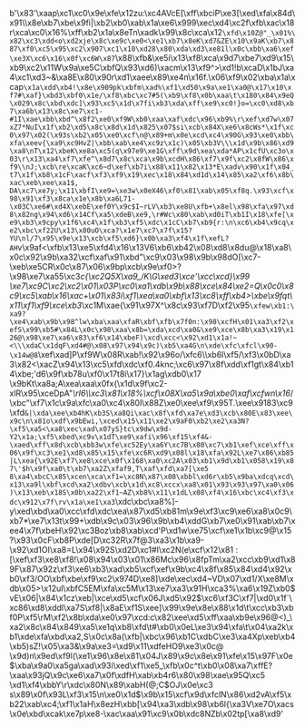 b'\x83\'\xaap\xc1\xc0\x9e\xfe\x12zu:\xc4AVcE[\xff\xbciP\xe3[\xed\xfa\x84d\x91\\\x8e\xb7\xbe\x9fi|\xb2\xb0\xab\x1a\xe6\x999\xec\xd4\xc2f\xfb\xac\x18r\xca\xc0\x16%\xff\xb2\x1a\x8eTn\xadk\x99\x8c\xca\x12`\xfd\x10Z@"_\x01%\x82\xc3\xdd<o\xd2xje\x8c\xe9c\xe0<\xe1\xb7\x8eK\xd7&ZE\x10\x9aK\xb7\x887\xf0\xc5\x95\xc2\x907\xc1\x10\xd28\x80\xda\xd3\xe81l\x0c\xbb\xa6\xef\xe3X\xc6\x16\x0f\xc6W\x87`\x88\xfb&\xe5i\x13\xf8\xca\x9d7\xbe7\xd9\x15\xb9\xc2\x11W\x9a\xe5C\xbfQ\x93\xd6)\xacm\x13\xf9^>\xd1!b\xcaD\x1bJ\xa4\xc1\xd3~&\xa8E\x80\x90r\xd1\xaee\x89\xe4n\x16f.\x06\xf9\x02\xba\x1a\xcap`\x1a\xdd\xb4!\x8e\x909pk\xbfm\xad%\xf1\xd50\x9a\xe1\xa0@\x17\x10\xf7#\xaf}\xbd3\xbf0\x1e/\xf8\xbc\xc7#5(\xb9\xf8\x0b\xaa\t\x180\x84\x9eQ\x029\x8c\xbd\xdc]\x93\xc5\x1d\x7fi\xb3\xda\xff\xe9\xc0!}o=\xc0\xd8\xb7\xa6b\x13\x8c\xe7\xc1-#1I\xae\xbb\xbd^\x8f2\xe0\xf9W\xb0\xaa\xaf\xdc\x96\xb9%\r\xef\xd7w\x07xZ7*NuI\x1f\xb2\xd5\x8c\x8d\x1d\x825\x07$si\xcb\x84X\xe6\x8cWs*\x1f\xc0\x97\x02(\x93s\xb2\x05\xe0\xcf\n@\x89+m\x0e\xcd\xc4\x90G\x93\xe0\xbb\xfa\xeev{\xa9\xc9HvZ|\xbb\xab\xe4\xc9z\x1c)\x05\xb3V\\\x1d\x9b\x86\xd9\xa8\nT\x12\xbeK\xe8a\xc5(q\x97e9\xe1G\xff\x9d\xea\xda*AP\x1cfU\xc3o\x03\r\x13\xa4\xf7\xfe^\x8d7\x8c\xca\x9b\xcdH\x86\xf7\x9f\xc2\x8fW\x86\xf9\\nJ;\xcb\re\xcaK\xc6~d\xef\xb7i\x88\x11\x82\x13*E\xadv\x90\x1f\x04_t7\x1f\xb8\x1cF\xacf\xf3\xf9\x19\xec\x18\x84\xd1d\x14\x85\xa2\xf6\x8b\xac\xeb\xee\xa1$, DA\xc7\xe7y;\x11\xbfI\xe9=\xe3w\x0eX46\xf0\x81\xab\x05\xf8q.\x93\xcf\x98\x91\xf3\x8ca\x1e\x8b\xa6L71-\x03C\xe6#\xd4X\xebE\xef0Y\x9c$I~rLV\xb3\xe8U\xfb+\x8el\x98\xfa\x97\xd8\x82ng\x94\xd6\x14Cf\xa5\xdeB\xe9,\r#Wc\x80\xab\xd0iT\xb1I\x18\xfe[\xe9\xb3\x9cpy\x1f6\xc4\x1f\xb3\xf5\xdc\x1cC\xb7\xb9{r:\n\xc6\xb4\x9cq\xe2\xbc\xf22U\x13\x80uO\xca?\x1e7\xc7\x7f\x15?YU\nl/7\x95\x9e\x13\xcb\xf5\xd6}\x0b\xa3\xf4\x1f\xefL?AH`v\x9af<\xfb\x13\xe5\xfd4\x16\x13V6\xb6\xb42\x08\xd8\x8du@\x18\xa8\x0c\x92\x9b\xa32\xcf\xaf\x91\xbd"\xc9\x03\x98\x9b\x98dO[\xc7-\xeb\xe5CR\x0c\x87\x06\x9bp\xcb\x9e\xf0>? \x98\xe7\xa55\xc3*c{\xc2Q5X\xa9_/K\\G\xed3\xce\'\xcc\xcd}\x99 \xe7\xc9C\xc2\xc2\x01\x03P\xc0\xa1\xdb\x9b\x88\xce\x84\xe2=Q\x0c0\x8c9\xc5\xab\x16\xac+\x01\x83i\xf1\xea\xa0\xbf\x13\xc8\xff\xb4>\xbe\x9fqt\x11\xf1\xf9\xce\xb3*\xc1M\xae{\x91\x97X^\x8c\x93\xf7D\xf2\x95`\xfew\xb1:\xa9?\xe4\xab\x9b\x98^lw\xba\xaa\xfaR\xbf\xfb\x7f0n:\x98\xcfH\x01\xa3\xf2\xefS\x99\xb5#\x84L\x0c\x98\xaa\x8b=\xda\xcd\xa0&\xe9\xce\x8b\xa3\x19\x126@\x98\xe7\xa6\x83\xf6\x14\xbeF)\xcd\xcc<\x92\xd1\x1a!~<\\\xdaC\x1dqF\xd4#@\x08\x97\x94\x9c)\xb5\xa4G\n\xde\xfc\xfcl\x90-\x14w@8`\xef\xad]P\xf9W\x08R\xab!\x92\x96o/\xfc6\\\xb6l\xf5/\xf3\x0bD\xa3\x82<\xacZ\x94\x13\xc5\xfd\xdc\xf0.4knc;\xc6\x97\x8f\xdd\xf1gt\x84\xb14\xbe;\'d6\x9f\xb78u\xf0\x17t8i\x17}\x1ag\xdb0\x17 \x9bKt\xa8a;A\xea\xaa\x0fx{\x1d\x9f\xc2-xlR\x95\xceDpA"_\rI6\\\xc3\x81\x18%\xcf\x08X\xa5\x9a\xbe0\xaf\xcfwn\x16_/\xbc"\xf7\x1c\x9a\xfc\xa0\xc4\x80l\x88Z\xe0\xee\xf9\x95T.\xee\x9183\xc9\xfd`&|\xda\xee\xb4hK\xb3S\xa8Qi\xac\x8f\xfd\xa7e\xd3\xcb\x80E\x83\xee\x9c\n\x81o\xdf\x9bEwi,\xced\x15\x11\xe2\x9aF0\xb2\xe2\xa3N?\xf5\xa5<\xa8\xec\xad\x07yS}tc\x9dw\x9d-Y2\x1a;\xf5\xbed\xc9v\x1dT\xe9\xafi\x96\xf15\xf4&-\xaed\xff\x8d\xcb\xbb3w\xfe\xc52Ey\xa6Y\xc7B\x80\xc7\xb1\xef\xce\xff\x06\x9f\xc3\xe1\xd8\x85\x15\xfe\xc6R\xd9\x08l\x18\xfa\x92L\xe7\x86\xb85|L\xea{\x92E\xf7\xe8\xce\x0f\x168\xa0\xc2A\x03\xb1\x9d\xb1\x058\x19\x87\'$h\x9f\xa0\t\xb7\xa2Z\xfaf9,T\xaf\xfd\xa7[\xe5 8\xa4\xbcC\x85\xcen\xca\xf1=\xc8N\x87\x08\xbbl\xd6r\xb5\x9ba\xdcq\xcd\x13\xa9l\xbf\xcd\xa2\xdbv\xcb\x1d\xc8\xccx\xa8\x01\x93\x93\x97\xa0\x06)\x13\xeb\x18S\x0b\xa22\xf1~AZ\xb8%\x11\x1dL\x08\xf4\x16\xbc\xc4\xf3\xdc\x912\x7f\rv\x1a\xe1\xa3`\xdc\xbc\xa8%]-y\xed\xbd\xa0\xcc\xfd\xdc\xea\x87\xd5\xb81m\x9e\xf3\xc9\xe6\xa8\x0c9\xb7*\xe7\x13t\x99+\xdb\x9c\x03\x96\x9b\xb4\xddG\xb7\xe0\x91\xab\xb7\xee4\x7f\xbeH\x92\xc3Boz\xb8\xab\xcd\'P\xd1w\xe75\xcf\xe1\x1b\xc9@\x15?\x93\x0cF\xb8P\xde[D\xc32R\x7f@3\xa3\x1b\xa9-\x92\xd1OI\xa8=L\x94\x92S\xd2D\xc1#I\xc2N(e\xcf\x12\x81 :[\xef\xf3\xe8\xf8!\x08\x94\x03\x01\x86Mc\x96\x8fpTm\xa2\xcc\xb9\xd1\x89F\x87\x92z\xf3\xe6\xb3\xad\xb5\xcf\xef\x9b\xc4\x8f\x85\x84\xd4\x92\xb0\xf3/OO\xbf\xbe\xf9\xc2\x974D\xe8]\xde\xec\xd4~VD\x07\xd1/X\xe8M\xdb\x05>\x12ul\xbfC5EM\xfa\xc5M\x13\xe7\xa3\x91H\xca3%\xa6\x19Z\xb0$vE\x06|\x84\x1cz\xeb|\xce\xd5\xcf\x06J\xd5\x92$\xc6\xf3C\xf7|\xd0\x1f`\xc86\xd8\xddl\xa7S\xf8|\x8aE\xf1S\xee]\x99\x9e\x8e\x88\x1d\t\xcc\xb3\xbf0P\xf5\rM\xf2\x8b\xda\xe0\x97\xcd:c\x82\xee\xd5\xff\xaa\xb9e\x96@<)_\xa2\x8c\x84\x849\xa5\xe1q\xb8\xfd\t#\xb0\x0eL\xe3\x94\xfa\t\x04\xa2k\xb1\xde\xfa\xbd\xa2,S\x0c\x8a(\xfb|\xbc\x96\xb1C\xdbC\xe3\xa4Xp\xeb\xb4\xb5)sZ!\x05\xa3&\x9a\xe3=\xd9\x11\xdfeHO9\xe3\x0c@ \x9d)n\x9ed\xf9l(\xe1\x96\x8e\x81\x04J\x89\x9c\x8e\x91\xfe\x15\x97F\x0e$\xba\x9a0\xa5ga\xad\x93i\xed\xf1\xe5_\xfb\x0c^t\xb0\x08\xa7\xffE?\xaa\x93jQ\x9c\xe6\xa7\x0f\xdfH\xab\xb4r6\x80\x98\xae\x95Q\xc5 \xd1\xf4\xbbY\r\xdc\x80N\x89\xabH(@;C$OJ\x0e\xc3 s\x89\x0f\x93L\xf3\x15\n\xe0\x1d$\x9b\x15\xcf\x9d\xfclN\x86\xd2vA\xf5\xb22\xab\xc4;\xf1\x1aH\x8ezH\xbb[\x94\xa3\xdb\x98\xb6l{\xa3V\xe7O\xacs\x0e\xbd\xcak\xe7p\xe8-\xac\xaa\x91\xc9\x0b\xdc8NZb\x02tp[\xa8\xd9'